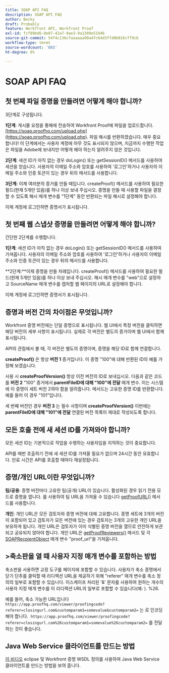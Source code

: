 ```yaml
---
title: SOAP API FAQ
description: SOAP API FAQ
author: Becky
draft: Probably
feature: Workfront API, Workfront Proof
exl-id: fcf89bd6-0e07-42a7-9ae3-9a1309e51946
source-git-commit: 54f4c136cfaaaaaa90a4fc64d3ffd06816cff9cb
workflow-type: tm+mt
source-wordcount: '803'
ht-degree: 0%

---
```


# SOAP API FAQ

## 첫 번째 파일 증명을 만들려면 어떻게 해야 합니까?

3단계로 구성됩니다.

**1단계**: 게시물 요청을 통해에 전송하여 Workfront Proof에 파일을 업로드합니다.  [https://soap.proofhq.com/upload.php](https://soap.proofhq.com/upload.php). 파일 해시를 반환하겠습니다. 매우 중요합니다! 이 단계에서는 사용자 계정에 아무 것도 표시되지 않으며, 지금까지 수행한 작업은 파일을 Adobe에 보내지만 어떻게 해야 하는지 알려주지 않은 것입니다.

**2단계**: 세션 ID가 아직 없는 경우 doLogin() 또는 getSessionID() 메서드를 사용하여 세션을 얻습니다. 사용자의 이메일 주소와 암호를 사용하여 &#39;로그인&#39;하거나 사용자의 이메일 주소와 인증 토큰이 있는 경우 뒤의 메서드를 사용합니다.

**3단계:** 이제 여러분의 증거를 만들 때입니다. createProof() 메서드를 사용하여 필요한 필드(현재 5개만 있음)를 하나 이상 보내 주십시오. 증명을 만들 때 사용할 파일을 결정할 수 있도록 해시 매개 변수를 &quot;1단계&quot; 동안 반환되는 파일 해시로 설정해야 합니다.

이제 계정에 로그인하면 증명서가 표시됩니다.

## 첫 번째 웹 스냅샷 증명을 만들려면 어떻게 해야 합니까?

간단한 2단계를 수행합니다.

**1단계**: 세션 ID가 아직 없는 경우 doLogin() 또는 getSessionID() 메서드를 사용하여 가져옵니다. 사용자의 이메일 주소와 암호를 사용하여 &#39;로그인&#39;하거나 사용자의 이메일 주소와 인증 토큰이 있는 경우 뒤의 메서드를 사용합니다.

**2단계:**이제 증명을 만들 차례입니다. createProof() 메서드를 사용하여 필요한 필드(현재 5개만 있음)를 하나 이상 보내 주십시오. 해시 매개 변수를 &quot;web&quot;으로 설정하고 SourceName 매개 변수를 캡처할 웹 페이지의 URL로 설정해야 합니다.

이제 계정에 로그인하면 증명서가 표시됩니다.

## 증명과 버전 간의 차이점은 무엇입니까?

Workfront 증명 버전에는 단일 증명으로 표시됩니다. 웹 UI에서 특정 버전을 클릭하면 해당 버전의 세부 사항이 표시됩니다. 실제로 각 버전은 별도의 증거이며 웹 UI에서 함께 표시됩니다.

API의 관점에서 볼 때, 각 버전은 별도의 증명이며, 증명을 해당 ID로 함께 연결합니다.

**createProof()** 은 항상 **버전 1** 증거입니다. 이 증명 &quot;100&quot;에 대해 반환된 ID의 예를 가정해 보겠습니다.

사용 시 **createProofVersion()** 항상 이전 버전의 ID로 보내십시오. 다음과 같은 코드를 **버전 2** &quot;100&quot; 증거에서 **parentFileID에 대해 &quot;100&quot;에 전달** 매개 변수. 이는 시스템에 이 증명이 세트 버전 2여야 함을 알려줍니다. 메서드는 고유한 증명 ID를 반환합니다. 예를 들어 이 경우 &quot;101&quot;입니다.

세 번째 버전인 경우 **버전 3** 는 필수 사항이며 **createProofVersion()** 이번에는 **parentFileID에 대해 &quot;101&quot;에 전달** 연결된 버전 목록이 제대로 작성되도록 합니다.

## 모든 호출 전에 새 세션 ID를 가져와야 합니까?

모든 세션 ID는 기본적으로 작업을 수행하는 사용자임을 지적하는 것이 중요합니다. 

API를 매번 호출하기 전에 새 세션 ID를 가져올 필요가 없으며 24시간 동안 유효합니다. 만료 시간은 API를 호출할 때마다 재설정됩니다.

## 증명/개인 URL이란 무엇입니까?

**팀/공용**: 증명 버전마다 고유한 팀(공개) URL이 있습니다. 활성화된 경우 읽기 전용 모드로 증명을 엽니다. 를 사용하여 팀 URL을 가져올 수 있습니다 [getProofURL()](http://api.proofhq.com/home/proofs/getproofurl) 메서드를 사용합니다.

**개인**: 개인 URL은 모든 검토자와 증명 버전에 대해 고유합니다. 증명 세트에 3개의 버전이 포함되어 있고 검토자가 모든 버전에 있는 경우 검토자는 3개의 고유한 개인 URL을 보유하게 됩니다. 개인 URL은 검토자가 이미 식별된 증명 버전을 열므로 안전하게 보관되고 공유되지 않아야 합니다. 개인 URL은 [getProofReviewers()](http://api.proofhq.com/home/proofs/getproofreviewers) 메서드 및 각  [SOAPRecpientObject](http://api.proofhq.com/home/objects/soaprecipientobject) 매개 변수 &quot;proof_url&quot;을 가져옵니다.

## >축소판을 열 때 사용자 지정 매개 변수를 포함하는 방법

축소판을 사용하면 교정 도구를 페이지에 포함할 수 있습니다. 사용자가 축소 증명에서 닫기 단추를 클릭할 때 리디렉션 URL을 제공하기 위해 &quot;referer&quot; 매개 변수를 축소 정의의 일부로 포함할 수 있습니다. 이스케이프 처리된 &#39;&amp;&#39; 문자를 사용하여 원하는 개수의 사용자 지정 매개 변수를 이 리디렉션 URL의 일부로 포함할 수 있습니다(예: ). %26.

예를 들어, 축소 가능한 URL입니다
`https://app.proofhq.com/viewer/proofingcode?referer=closingurl.com&customparam1=somevalue&customparam2=` 는 로 인코딩해야 합니다. 
`https://app.proofhq.com/viewer/proofingcode?referer=closingurl.com%26customparam1=somevalue%26customparam2=` 를 전달하는 것이 좋습니다.

## Java Web Service 클라이언트를 만드는 방법

[이 비디오](http://screencast.com/t/xsSNrqs5b) eclipse 및 Workfront 증명 WSDL 정의를 사용하여 Java Web Service 클라이언트를 만드는 방법을 보여 줍니다.
